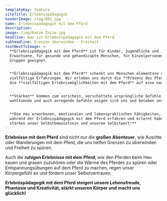 ```yaml
---
templateKey: feature
siteTitle: Erlebnispädagogik
headerImage: /img/001.jpg
name: Erlebnispädagogik mit dem Pferd
description: .
image: /img/Katze Inzie.jpg
headline: Was ist Erlebnispädagogik mit dem Pferd
subheadline: Grenzen überwinden - Freiheit
textNextToImage: >-
  **Erlebnispädagogik mit dem Pferd** ist für Kinder, Jugendliche und
  Erwachsene, für gesunde und gehandicapte Menschen, für Einzelpersonen und
  Gruppen geeignet.


  **Erlebnispädagogik mit dem Pferd** schenkt uns Menschen elementare und
  vielfältige Erfahrungen. Wir erleben uns durch die **Präsenz des Pferdes** und
  die **vielfältigen Erlebnismöglichkeiten mit dem Pferd** auf eine neue Weise.


  **Stärken** kommen zum vorschein, verschüttete ursprüngliche Gefühle,
  wohltuende und auch anregende Gefühle zeigen sich uns und beleben uns.


  **Die neu erworbenen, emotionalen und lebenspraktischen Fähigkeiten, die wir
  während der Erlebnispädagogik mit dem Pferd erfahren und erlernt haben,
  stärken unser Selbstbewusstsein und unseren Selbstwert!**
---
```

**Erlebnisse mit dem Pferd** sind nicht nur die **großen Abenteuer**, wie Ausritte oder Wanderungen mit dem Pferd, die uns helfen Grenzen zu überwinden und Freiheit zu spüren.

Auch die **ruhigen Erlebnisse mit dem Pferd**, wie den Pferden beim Heu kauen und grasen zuzuhören oder die Wärme des Pferdes zu spüren oder Entspannungsübungen auf dem Pferd zu machen, regen unser Körpergefühl  an und fördern unser Selbstvertrauen.

**Erlebnispädagogik mit dem Pferd steigert unsere Lebensfreude, Phantasie und Kreativität, stärkt unseren Körper und macht uns glücklich!**
